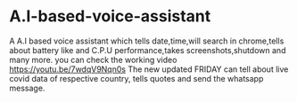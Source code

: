 # A.I-based-voice-assistant
A A.I based voice assistant which tells date,time,will search in chrome,tells about battery like and C.P.U performance,takes screenshots,shutdown and many more. 
you can check the working video https://youtu.be/7wdqV9Nqn0s
The new updated FRIDAY can tell about live covid data of respective country, tells quotes and send the whatsapp message.
